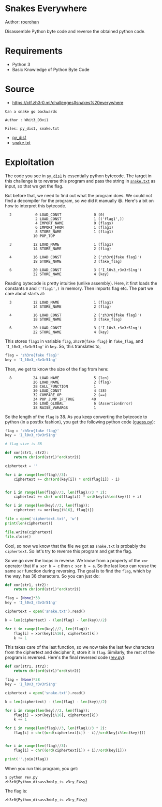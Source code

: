 # Snakes Everywhere

Author: [roerohan](https://github.com/roerohan)

Disassemble Python byte code and reverse the obtained python code.

# Requirements

- Python 3
- Basic Knowledge of Python Byte Code

# Source

- https://ctf.zh3r0.ml/challenges#snakes%20everywhere

```
Can a snake go backwards

Author : Whit3_D3vi1

Files: py_dis1, snake.txt
```
- [py_dis1](./py_dis1)
- [snake.txt](./snake.txt)


# Exploitation

The code you see in [`py_dis1`]('./py_dis1) is essentially python bytecode. The target in this challenge is to reverse this program and pass the string in [`snake.txt`](./py_dis1) as input, so that we get the flag.
<br />

But before that, we need to find out what the program does. We could not find a decompiler for the program, so we did it manually :laughing:. Here's a bit on how to interpret this bytecode.

```
  2           0 LOAD_CONST               0 (0)
              2 LOAD_CONST               1 (('flag1',))
              4 IMPORT_NAME              0 (flags)
              6 IMPORT_FROM              1 (flag1)
              8 STORE_NAME               1 (flag1)
             10 POP_TOP

  3          12 LOAD_NAME                1 (flag1)
             14 STORE_NAME               2 (flag)

  4          16 LOAD_CONST               2 ('zh3r0{fake flag}')
             18 STORE_NAME               3 (fake_flag)

  6          20 LOAD_CONST               3 ('I_l0v3_r3v3r51ng')
             22 STORE_NAME               4 (key)
```

Reading bytecode is pretty intuitive (unlike assembly). Here, it first loads the constants `0` and `('flag1',)` in memory. Then imports flag etc. The part we care about starts at:

```
  3          12 LOAD_NAME                1 (flag1)
             14 STORE_NAME               2 (flag)

  4          16 LOAD_CONST               2 ('zh3r0{fake flag}')
             18 STORE_NAME               3 (fake_flag)

  6          20 LOAD_CONST               3 ('I_l0v3_r3v3r51ng')
             22 STORE_NAME               4 (key)
```

This stores `flag1` in variable `flag`, `zh3r0{fake flag}` in `fake_flag`, and `'I_l0v3_r3v3r51ng'` in `key`. So, this translates to,

```python
flag = 'zh3ro{fake flag}'
key = 'I_l0v3_r3v3r51ng'
```

Then, we get to know the size of the flag from here:

```
  8          24 LOAD_NAME                5 (len)
             26 LOAD_NAME                2 (flag)
             28 CALL_FUNCTION            1
             30 LOAD_CONST               4 (38)
             32 COMPARE_OP               2 (==)
             34 POP_JUMP_IF_TRUE        40
             36 LOAD_GLOBAL              6 (AssertionError)
             38 RAISE_VARARGS            1
```

So the length of the `flag` is 38. As you keep converting the bytecode to python (in a postfix fashion), you get the following python code ([guess.py](./guess.py)):

```python
flag = 'zh3ro{fake flag}'
key = 'I_l0v3_r3v3r51ng'

# flag size is 38

def xor(str1, str2):
    return chr(ord(str1)^ord(str2))

ciphertext = ''

for i in range(len(flag)//3):
    ciphertext += chr(ord(key[i]) * ord(flag[i]) - i)


for i in range(len(flag)//3, len(flag)//3 * 2):
    ciphertext += chr( ord(flag[i]) * ord(key[i%len(key)]) + i)

for i in range(len(key)//2, len(flag)):
    ciphertext += xor(key[i%16], flag[i])

file = open('ciphertext.txt', 'w')
print(len(ciphertext))

file.write(ciphertext)
file.close()
```

Cool, so now we know that the file we got as `snake.txt` is probably the `ciphertext`. So let's try to reverse this program and get the flag.
<br />

So we go over the loops in reverse. We know from a property of the `xor` operator that if `a xor b = c` then `c xor b = a`. So the last loop can reuse the same `xor` function during reversing. The goal is to find the `flag`, which by the way, has 38 characters. So you can just do:

```python
def xor(str1, str2):
    return chr(ord(str1)^ord(str2))

flag = [None]*38
key = 'I_l0v3_r3v3r51ng'

ciphertext = open('snake.txt').read()

k = len(ciphertext) - (len(flag) - len(key)//2)

for i in range(len(key)//2, len(flag)):
    flag[i] = xor(key[i%16], ciphertext[k])
    k += 1
```

This takes care of the last function, so we now take the last few characters from the ciphertext and decipher it, store it in `flag`. Similarly, the rest of the program is reversed. Here's the final reversed code ([rev.py](./rev.py)):

```python
def xor(str1, str2):
    return chr(ord(str1)^ord(str2))

flag = [None]*38
key = 'I_l0v3_r3v3r51ng'

ciphertext = open('snake.txt').read()

k = len(ciphertext) - (len(flag) - len(key)//2)

for i in range(len(key)//2, len(flag)):
    flag[i] = xor(key[i%16], ciphertext[k])
    k += 1

for i in range(len(flag)//3, len(flag)//3 * 2):
    flag[i] = chr((ord(ciphertext[i]) - i)//ord(key[i%len(key)]))


for i in range(len(flag)//3):
    flag[i] = chr((ord(ciphertext[i]) + i)//ord(key[i]))

print(''.join(flag))
```

When you run this program, you get:

```bash
$ python rev.py                                        
zh3r0{Python_disass3mbly_is v3ry_E4sy}
```

The flag is:

```                 
zh3r0{Python_disass3mbly_is v3ry_E4sy}
```